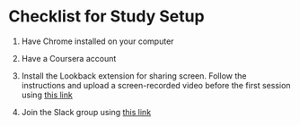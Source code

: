 # Checklist for Study Setup

1. Have Chrome installed on your computer

2. Have a Coursera account

3. Install the Lookback extension for sharing screen. Follow the instructions and upload a screen-recorded video before the first session using [this link](https://participate.lookback.io/wFEBKK)

4. Join the Slack group using [this link](https://join.slack.com/t/experimentors-group/shared_invite/enQtNDQwMzg4OTYxMjMyLWUzYzAwNGFmNTRkMWY0MmMxYzE2YmRiODY5NjZmYmQxMzZjMjIzMzc3MGNlMWI1MDc1NDFhMzMzZjM1OWY1ZTk)